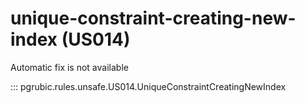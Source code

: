 # unique-constraint-creating-new-index (US014)

Automatic fix is not available

::: pgrubic.rules.unsafe.US014.UniqueConstraintCreatingNewIndex
